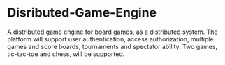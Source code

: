 # Disributed-Game-Engine
A distributed game engine for board games, as a distributed system. The platform will support user authentication, access authorization, multiple games and score boards, tournaments and spectator ability. Two games, tic-tac-toe and chess, will be supported.
